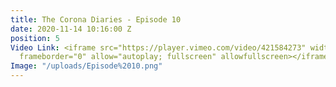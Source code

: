 ```yaml
---
title: The Corona Diaries - Episode 10
date: 2020-11-14 10:16:00 Z
position: 5
Video Link: <iframe src="https://player.vimeo.com/video/421584273" width="640" height="360"
  frameborder="0" allow="autoplay; fullscreen" allowfullscreen></iframe>
Image: "/uploads/Episode%2010.png"
---
```


